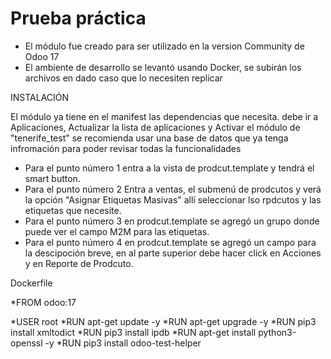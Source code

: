 # Prueba práctica
 
 * El módulo fue creado para ser utilizado en la version Community de Odoo 17
 * El ambiente de desarrollo se levantó usando Docker, se subirán los archivos en dado caso que lo necesiten replicar

INSTALACIÓN

El módulo ya tiene en el manifest las dependencias que necesita.
debe ir a Aplicaciones, Actualizar la lista de aplicaciones y Activar el módulo de "tenerife_test"
se recomienda usar una base de datos  que ya tenga infromación para poder revisar todas la funcionalidades

* Para el punto número 1 entra a la vista de prodcut.template y tendrá el smart button.
* Para el punto número 2 Entra a ventas, el submenú de prodcutos y verá la opción "Asignar Etiquetas Masivas" allí seleccionar lso rpdcutos y las etiquetas que necesite.
* Para el punto número 3 en prodcut.template se agregó un grupo donde puede ver el campo M2M para las etiquetas.
* Para el punto número 4 en prodcut.template se agregó un campo para la descipoción breve, en al parte superior debe hacer click en Acciones y en Reporte de Prodcuto.



Dockerfile

*FROM odoo:17

*USER root
*RUN apt-get update -y
*RUN apt-get upgrade -y
*RUN pip3 install xmltodict
*RUN pip3 install ipdb
*RUN apt-get install python3-openssl -y
*RUN pip3 install odoo-test-helper

